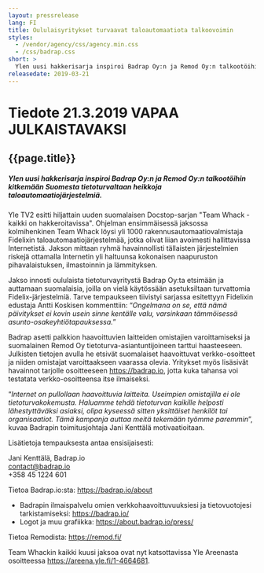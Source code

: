 ```yaml
---
layout: pressrelease
lang: FI
title: Oululaisyritykset turvaavat taloautomaatiota talkoovoimin
styles:
  - /vendor/agency/css/agency.min.css
  - /css/badrap.css
short: >
  Ylen uusi hakkerisarja inspiroi Badrap Oy:n ja Remod Oy:n talkootöihin kitkemään Suomesta tietoturvaltaan heikkoja taloautomaatiojärjestelmiä.
releasedate: 2019-03-21
---
```


# Tiedote 21.3.2019 VAPAA JULKAISTAVAKSI

## {{page.title}}

##### Ylen uusi hakkerisarja inspiroi Badrap Oy:n ja Remod Oy:n talkootöihin kitkemään Suomesta tietoturvaltaan heikkoja taloautomaatiojärjestelmiä.

Yle TV2 esitti hiljattain uuden suomalaisen Docstop-sarjan "Team Whack - kaikki on hakkeroitavissa". Ohjelman ensimmäisessä jaksossa kolmihenkinen Team Whack löysi yli 1000 rakennusautomaatiovalmistaja Fidelixin taloautomaatiojärjestelmää, jotka olivat liian avoimesti hallittavissa Internetistä. Jakson mittaan ryhmä havainnollisti tällaisten järjestelmien riskejä ottamalla Internetin yli haltuunsa kokonaisen naapuruston pihavalaistuksen, ilmastoinnin ja lämmityksen.

Jakso innosti oululaista tietoturvayritystä Badrap Oy:ta etsimään ja auttamaan suomalaisia, joilla on vielä käytössään asetuksiltaan turvattomia Fidelix-järjestelmiä. Tarve tempaukseen tiivistyi sarjassa esitettyyn Fidelixin edustaja Antti Koskisen kommenttiin: “_Ongelmana on se, että nämä päivitykset ei kovin usein sinne kentälle valu, varsinkaan tämmöisessä asunto-osakeyhtiötapauksessa._”

Badrap asetti palkkion haavoittuvien laitteiden omistajien varoittamiseksi ja suomalainen Remod Oy tietoturva-asiantuntijoineen tarttui haasteeseen. Julkisten tietojen avulla he etsivät suomalaiset haavoittuvat verkko-osoitteet ja niiden omistajat varoittaakseen vaarassa olevia. Yritykset myös lisäsivät havainnot tarjolle osoitteeseen <https://badrap.io>, jotta kuka tahansa voi testatata verkko-osoitteensa itse ilmaiseksi.

“_Internet on pullollaan haavoittuvia laitteita. Useimpien omistajilla ei ole tietoturvakokemusta. Haluamme tehdä tietoturvan kaikille helposti lähestyttäväksi asiaksi, olipa kyseessä sitten yksittäiset henkilöt tai organisaatiot. Tämä kampanja auttaa meitä tekemään työmme paremmin_”, kuvaa Badrapin toimitusjohtaja Jani Kenttälä motivaatioitaan.

Lisätietoja tempauksesta antaa ensisijaisesti:

Jani Kenttälä, Badrap.io<br>
contact@badrap.io<br>
+358 45 1224 601<br>

Tietoa Badrap.io:sta: <https://badrap.io/about>

- Badrapin ilmaispalvelu omien verkkohaavoittuvuuksiesi ja tietovuotojesi tarkistamiseksi: <https://badrap.io/>
- Logot ja muu grafiikka: <https://about.badrap.io/press/>

Tietoa Remodista: <https://remod.fi/>

Team Whackin kaikki kuusi jaksoa ovat nyt katsottavissa Yle Areenasta osoitteessa <https://areena.yle.fi/1-4664681>.
